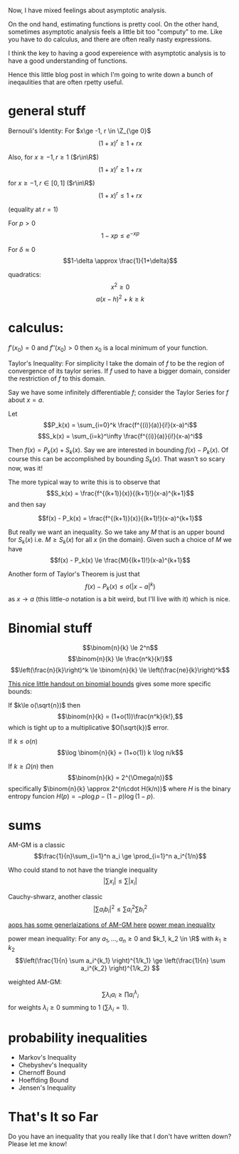 Now, I have mixed feelings about asymptotic analysis.

On the ond hand, estimating functions is pretty cool.
On the other hand, sometimes asymptotic analysis feels a little
bit too "computy" to me.
Like you have to do calculus, and there are often really nasty
expressions. 

I think the key to having a good expereience with asymptotic
analysis is to have a good understanding of functions.

Hence this little blog post in which I'm going to write down a
bunch of ineqaulities that are often rpetty useful. 

# general stuff

Bernouli's Identity:
For $x\ge -1, r \in \Z_{\ge 0}$
$$(1+x)^r \ge 1+rx$$

Also, 
for $x\ge -1, r\ge 1$ ($r\in\R$)
$$(1+x)^r \ge 1+rx$$

for $x\ge -1, r\in [0,1]$ ($r\in\R$)
$$(1+x)^r \le 1+rx$$

(equality at $r=1$)

For $p>0$
$$1-xp\le e^{-xp}$$

For $\delta\approx 0$
$$1-\delta \approx \frac{1}{1+\delta}$$ 

quadratics:
$$x^2 \ge 0$$
$$a(x-h)^2+k \ge k$$

# calculus:
$f'(x_0) = 0$ and $f''(x_0) > 0$ then $x_0$ is a local minimum of
your function.

Taylor's Inequality:
For simplicity I take the domain of $f$ to be the region of
convergence of its taylor series. If $f$ used to have a bigger
domain, consider the restriction of $f$ to this domain.

Say we have some infinitely differentiable $f$; consider the
Taylor Series for $f$ about $x=a$.

Let 
$$P_k(x) = \sum_{i=0}^k \frac{f^{(i)}(a)}{i!}(x-a)^i$$
$$S_k(x) = \sum_{i=k}^\infty \frac{f^{(i)}(a)}{i!}(x-a)^i$$

Then $f(x) = P_k(x) + S_k(x).$
Say we are interested in bounding $f(x) - P_k(x)$. Of course this
can be accomplished by bounding $S_k(x)$.
That wasn't so scary now, was it!

The more typical way to write this is to observe that 
$$S_k(x) = \frac{f^{(k+1)}(x)}{(k+1)!}(x-a)^{k+1}$$
and then say

$$f(x) - P_k(x) = \frac{f^{(k+1)}(x)}{(k+1)!}(x-a)^{k+1}$$

But really we want an inequality. So we take any $M$ that is an
upper bound for $S_k(x)$ i.e. $M \ge S_k(x)$ for all $x$ (in the
    domain). Given such a choice of $M$ we have
$$f(x) - P_k(x) \le \frac{M}{(k+1)!}(x-a)^{k+1}$$

Another form of Taylor's Theorem is just that 
$$f(x) - P_k(x) \le o(|x-a|^k)$$
as $x\to a$ (this little-$o$ notation is a bit weird, but I'll live with it) which is nice.

# Binomial stuff

$$\binom{n}{k} \le 2^n$$
$$\binom{n}{k} \le \frac{n^k}{k!}$$
$$\left(\frac{n}{k}\right)^k \le \binom{n}{k} \le \left(\frac{ne}{k}\right)^k$$

[This nice little handout on binomial bounds](http://page.mi.fu-berlin.de/shagnik/notes/binomials.pdf) gives some more specific bounds:

If $k\le o(\sqrt{n})$
then $$\binom{n}{k} = (1+o(1))\frac{n^k}{k!},$$
which is tight up to a multiplicative $O(\sqrt{k})$ error.

If $k\le o(n)$
$$\log \binom{n}{k}  = (1+o(1)) k \log n/k$$

If $k\ge \Omega(n)$ then
$$\binom{n}{k} = 2^{\Omega(n)}$$
specifically $\binom{n}{k} \approx 2^{n\cdot H(k/n)}$ where $H$
is the binary entropy funcion $H(p) = -p\log p - (1-p) \log (1-p).$ 


# sums

AM-GM is a classic
$$\frac{1}{n}\sum_{i=1}^n a_i \ge \prod_{i=1}^n a_i^{1/n}$$

Who could stand to not have the triangle inequality
$$|\sum x_i | \le \sum |x_i|$$

Cauchy-shwarz, another classic
$$\Big|\sum a_i b_i \Big|^2 \le \sum a_i^2 \sum b_i^2$$

[aops has some generlaizations of AM-GM here](https://artofproblemsolving.com/wiki/index.php/Root-Mean_Square-Arithmetic_Mean-Geometric_Mean-Harmonic_mean_Inequality)
[power mean inequality](https://artofproblemsolving.com/wiki/index.php/Power_Mean_Inequality)

power mean inequality:
For any $a_1,\ldots, a_n \ge 0$ and $k_1, k_2 \in \R$ with $k_1\ge k_2$
$$\left(\frac{1}{n} \sum a_i^{k_1} \right)^{1/k_1} \ge
\left(\frac{1}{n} \sum a_i^{k_2} \right)^{1/k_2} $$

weighted AM-GM:
$$\sum \lambda_i a_i \ge \prod a_i^\lambda_i$$
for weights $\lambda_i\ge 0$ summing to $1$ ($\sum \lambda_i = 1$).

# probability inequalities

- Markov's Inequality
- Chebyshev's Inequality
- Chernoff Bound
- Hoeffding Bound
- Jensen's Inequality


# That's It so Far
Do you have an inequality that you really like that I don't have
written down? Please let me know!



